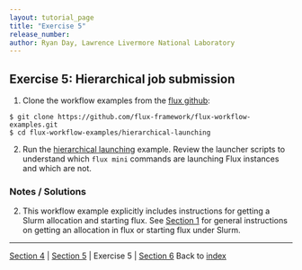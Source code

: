```yaml
---
layout: tutorial_page
title: "Exercise 5"
release_number:
author: Ryan Day, Lawrence Livermore National Laboratory
---
```


## Exercise 5: Hierarchical job submission
1. Clone the workflow examples from the [flux github](https://github.com/flux-framework/flux-workflow-examples.git):
```
$ git clone https://github.com/flux-framework/flux-workflow-examples.git
$ cd flux-workflow-examples/hierarchical-launching
```
2. Run the [hierarchical launching](https://flux-framework.readthedocs.io/projects/flux-workflow-examples/en/latest/hierarchical-launching/README.html) example. Review the launcher scripts to understand which `flux mini` commands are launching Flux instances and which are not.
### Notes / Solutions
2. This workflow example explicitly includes instructions for getting a Slurm allocation and starting flux. See [Section 1](/flux/section1) for general instructions on getting an allocation in flux or starting flux under Slurm.

---
[Section 4](/flux/section4) | [Section 5](/flux/section5) | Exercise 5 | [Section 6](/flux/section6)
Back to [index](/flux/index)
